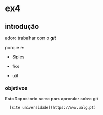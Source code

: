 # ex4
## introdução

adoro trabalhar com o ***git***

porque e:

- Siples

- fixe

- util

### objetivos

Este Repositorio serve para aprender sobre git


      [site universidade](https://www.ualg.pt)
